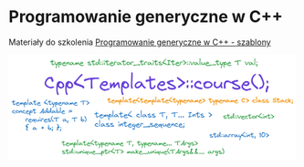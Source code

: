 # Programowanie generyczne w C++

Materiały do szkolenia [Programowanie generyczne w C++ - szablony](https://www.infotraining.pl/szkolenie/c-plus-plus/szablony)

![cpp templates](./img/cpp-templates.png)